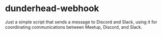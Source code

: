 # dunderhead-webhook
Just a simple script that sends a message to Discord and Slack, using it for coordinating communications between Meetup, Discord, and Slack.

